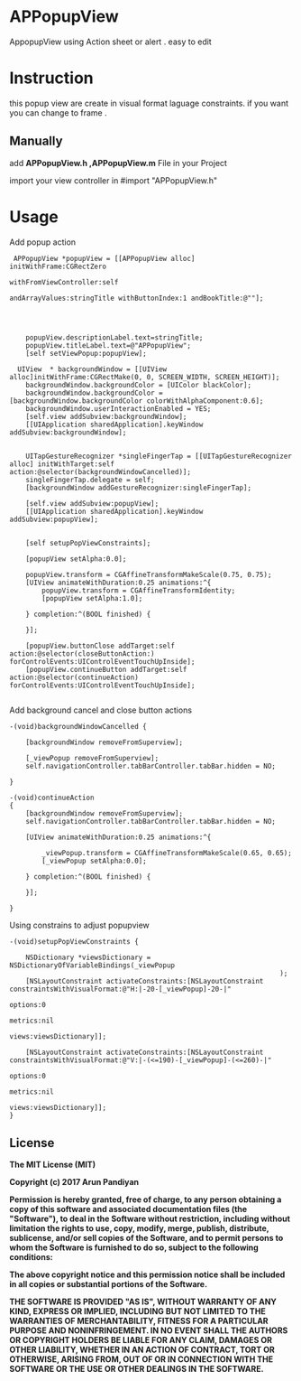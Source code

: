 # APPopupView
AppopupView using Action sheet or alert . easy to edit 

# Instruction
this popup view are create in visual format laguage constraints. if you want you can change to frame . 


## Manually
add <b>APPopupView.h ,APPopupView.m</b>  File in your Project

import your view controller in  #import "APPopupView.h"

# Usage

Add popup action
```objc
 APPopupView *popupView = [[APPopupView alloc] initWithFrame:CGRectZero
                                               withFromViewController:self
                                                       andArrayValues:stringTitle withButtonIndex:1 andBookTitle:@""];
    
    
    
    
    popupView.descriptionLabel.text=stringTitle;
    popupView.titleLabel.text=@"APPopupView";
    [self setViewPopup:popupView];
    
  UIView  * backgroundWindow = [[UIView alloc]initWithFrame:CGRectMake(0, 0, SCREEN_WIDTH, SCREEN_HEIGHT)];
    backgroundWindow.backgroundColor = [UIColor blackColor];
    backgroundWindow.backgroundColor = [backgroundWindow.backgroundColor colorWithAlphaComponent:0.6];
    backgroundWindow.userInteractionEnabled = YES;
    [self.view addSubview:backgroundWindow];
    [[UIApplication sharedApplication].keyWindow addSubview:backgroundWindow];
    
    
    UITapGestureRecognizer *singleFingerTap = [[UITapGestureRecognizer alloc] initWithTarget:self action:@selector(backgroundWindowCancelled)];
    singleFingerTap.delegate = self;
    [backgroundWindow addGestureRecognizer:singleFingerTap];
    
    [self.view addSubview:popupView];
    [[UIApplication sharedApplication].keyWindow addSubview:popupView];
    
    
    [self setupPopViewConstraints];
    
    [popupView setAlpha:0.0];
    
    popupView.transform = CGAffineTransformMakeScale(0.75, 0.75);
    [UIView animateWithDuration:0.25 animations:^{
        popupView.transform = CGAffineTransformIdentity;
        [popupView setAlpha:1.0];
        
    } completion:^(BOOL finished) {
        
    }];
    
    [popupView.buttonClose addTarget:self action:@selector(closeButtonAction:) forControlEvents:UIControlEventTouchUpInside];
    [popupView.continueButton addTarget:self action:@selector(continueAction) forControlEvents:UIControlEventTouchUpInside];
    

```
Add background cancel and close button actions
```objc
-(void)backgroundWindowCancelled {
    
    [backgroundWindow removeFromSuperview];
    
    [_viewPopup removeFromSuperview];
    self.navigationController.tabBarController.tabBar.hidden = NO;
    
}

```
```objc
-(void)continueAction
{
    [backgroundWindow removeFromSuperview];
    self.navigationController.tabBarController.tabBar.hidden = NO;
    
    [UIView animateWithDuration:0.25 animations:^{
        
        _viewPopup.transform = CGAffineTransformMakeScale(0.65, 0.65);
        [_viewPopup setAlpha:0.0];
        
    } completion:^(BOOL finished) {
        
    }];

}

```
Using constrains to adjust popupview
```objc
-(void)setupPopViewConstraints {
    
    NSDictionary *viewsDictionary = NSDictionaryOfVariableBindings(_viewPopup
                                                                   );
    [NSLayoutConstraint activateConstraints:[NSLayoutConstraint constraintsWithVisualFormat:@"H:|-20-[_viewPopup]-20-|"
                                                                                    options:0
                                                                                    metrics:nil
                                                                                      views:viewsDictionary]];
    
    [NSLayoutConstraint activateConstraints:[NSLayoutConstraint constraintsWithVisualFormat:@"V:|-(<=190)-[_viewPopup]-(<=260)-|"
                                                                                    options:0
                                                                                    metrics:nil
                                                                                      views:viewsDictionary]];
}
```
License
-------------------------------------------------------
<b>The MIT License (MIT)

Copyright (c) 2017 Arun Pandiyan



Permission is hereby granted, free of charge, to any person obtaining a copy
of this software and associated documentation files (the "Software"), to deal
in the Software without restriction, including without limitation the rights
to use, copy, modify, merge, publish, distribute, sublicense, and/or sell
copies of the Software, and to permit persons to whom the Software is
furnished to do so, subject to the following conditions:

The above copyright notice and this permission notice shall be included in all
copies or substantial portions of the Software.

THE SOFTWARE IS PROVIDED "AS IS", WITHOUT WARRANTY OF ANY KIND, EXPRESS OR
IMPLIED, INCLUDING BUT NOT LIMITED TO THE WARRANTIES OF MERCHANTABILITY,
FITNESS FOR A PARTICULAR PURPOSE AND NONINFRINGEMENT. IN NO EVENT SHALL THE
AUTHORS OR COPYRIGHT HOLDERS BE LIABLE FOR ANY CLAIM, DAMAGES OR OTHER
LIABILITY, WHETHER IN AN ACTION OF CONTRACT, TORT OR OTHERWISE, ARISING FROM,
OUT OF OR IN CONNECTION WITH THE SOFTWARE OR THE USE OR OTHER DEALINGS IN THE
SOFTWARE.</b>
